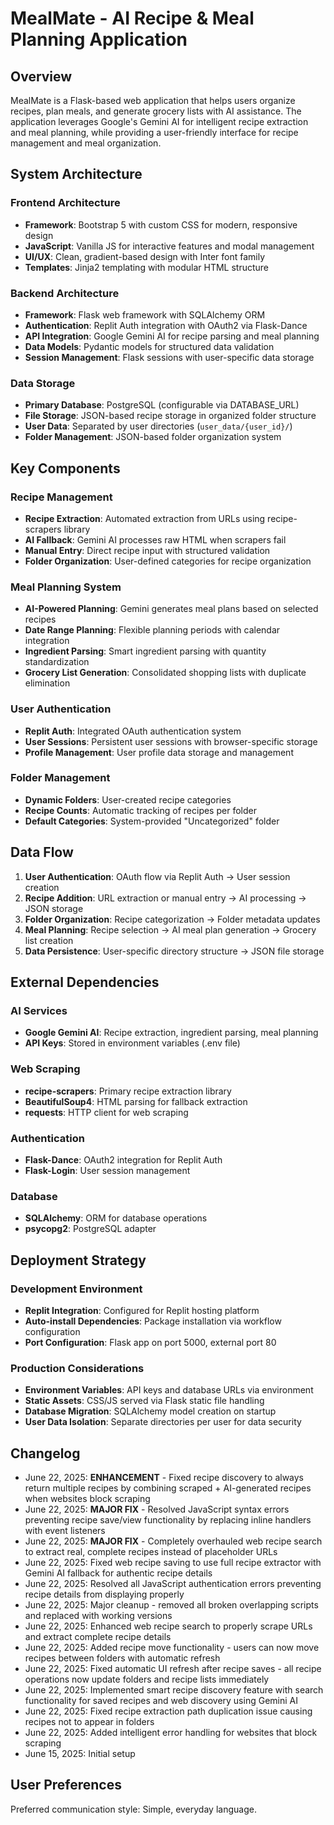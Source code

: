 # MealMate - AI Recipe & Meal Planning Application

## Overview

MealMate is a Flask-based web application that helps users organize recipes, plan meals, and generate grocery lists with AI assistance. The application leverages Google's Gemini AI for intelligent recipe extraction and meal planning, while providing a user-friendly interface for recipe management and meal organization.

## System Architecture

### Frontend Architecture
- **Framework**: Bootstrap 5 with custom CSS for modern, responsive design
- **JavaScript**: Vanilla JS for interactive features and modal management
- **UI/UX**: Clean, gradient-based design with Inter font family
- **Templates**: Jinja2 templating with modular HTML structure

### Backend Architecture
- **Framework**: Flask web framework with SQLAlchemy ORM
- **Authentication**: Replit Auth integration with OAuth2 via Flask-Dance
- **API Integration**: Google Gemini AI for recipe parsing and meal planning
- **Data Models**: Pydantic models for structured data validation
- **Session Management**: Flask sessions with user-specific data storage

### Data Storage
- **Primary Database**: PostgreSQL (configurable via DATABASE_URL)
- **File Storage**: JSON-based recipe storage in organized folder structure
- **User Data**: Separated by user directories (`user_data/{user_id}/`)
- **Folder Management**: JSON-based folder organization system

## Key Components

### Recipe Management
- **Recipe Extraction**: Automated extraction from URLs using recipe-scrapers library
- **AI Fallback**: Gemini AI processes raw HTML when scrapers fail
- **Manual Entry**: Direct recipe input with structured validation
- **Folder Organization**: User-defined categories for recipe organization

### Meal Planning System
- **AI-Powered Planning**: Gemini generates meal plans based on selected recipes
- **Date Range Planning**: Flexible planning periods with calendar integration
- **Ingredient Parsing**: Smart ingredient parsing with quantity standardization
- **Grocery List Generation**: Consolidated shopping lists with duplicate elimination

### User Authentication
- **Replit Auth**: Integrated OAuth authentication system
- **User Sessions**: Persistent user sessions with browser-specific storage
- **Profile Management**: User profile data storage and management

### Folder Management
- **Dynamic Folders**: User-created recipe categories
- **Recipe Counts**: Automatic tracking of recipes per folder
- **Default Categories**: System-provided "Uncategorized" folder

## Data Flow

1. **User Authentication**: OAuth flow via Replit Auth → User session creation
2. **Recipe Addition**: URL extraction or manual entry → AI processing → JSON storage
3. **Folder Organization**: Recipe categorization → Folder metadata updates
4. **Meal Planning**: Recipe selection → AI meal plan generation → Grocery list creation
5. **Data Persistence**: User-specific directory structure → JSON file storage

## External Dependencies

### AI Services
- **Google Gemini AI**: Recipe extraction, ingredient parsing, meal planning
- **API Keys**: Stored in environment variables (.env file)

### Web Scraping
- **recipe-scrapers**: Primary recipe extraction library
- **BeautifulSoup4**: HTML parsing for fallback extraction
- **requests**: HTTP client for web scraping

### Authentication
- **Flask-Dance**: OAuth2 integration for Replit Auth
- **Flask-Login**: User session management

### Database
- **SQLAlchemy**: ORM for database operations
- **psycopg2**: PostgreSQL adapter

## Deployment Strategy

### Development Environment
- **Replit Integration**: Configured for Replit hosting platform
- **Auto-install Dependencies**: Package installation via workflow configuration
- **Port Configuration**: Flask app on port 5000, external port 80

### Production Considerations
- **Environment Variables**: API keys and database URLs via environment
- **Static Assets**: CSS/JS served via Flask static file handling
- **Database Migration**: SQLAlchemy model creation on startup
- **User Data Isolation**: Separate directories per user for data security

## Changelog

- June 22, 2025: **ENHANCEMENT** - Fixed recipe discovery to always return multiple recipes by combining scraped + AI-generated recipes when websites block scraping
- June 22, 2025: **MAJOR FIX** - Resolved JavaScript syntax errors preventing recipe save/view functionality by replacing inline handlers with event listeners
- June 22, 2025: **MAJOR FIX** - Completely overhauled web recipe search to extract real, complete recipes instead of placeholder URLs
- June 22, 2025: Fixed web recipe saving to use full recipe extractor with Gemini AI fallback for authentic recipe details
- June 22, 2025: Resolved all JavaScript authentication errors preventing recipe details from displaying properly
- June 22, 2025: Major cleanup - removed all broken overlapping scripts and replaced with working versions
- June 22, 2025: Enhanced web recipe search to properly scrape URLs and extract complete recipe details
- June 22, 2025: Added recipe move functionality - users can now move recipes between folders with automatic refresh
- June 22, 2025: Fixed automatic UI refresh after recipe saves - all recipe operations now update folders and recipe lists immediately
- June 22, 2025: Implemented smart recipe discovery feature with search functionality for saved recipes and web discovery using Gemini AI
- June 22, 2025: Fixed recipe extraction path duplication issue causing recipes not to appear in folders
- June 22, 2025: Added intelligent error handling for websites that block scraping
- June 15, 2025: Initial setup

## User Preferences

Preferred communication style: Simple, everyday language.